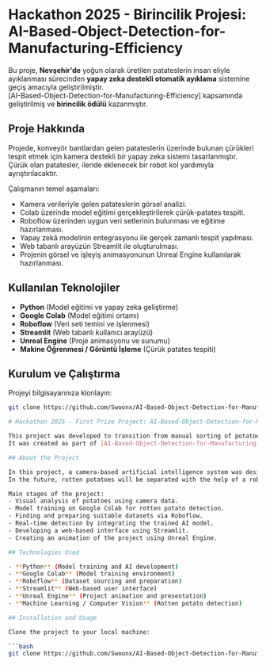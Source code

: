 
# Hackathon 2025 - Birincilik Projesi: AI-Based-Object-Detection-for-Manufacturing-Efficiency

Bu proje, **Nevşehir'de** yoğun olarak üretilen patateslerin insan eliyle ayıklanması sürecinden **yapay zeka destekli otomatik ayıklama** sistemine geçiş amacıyla geliştirilmiştir.  
[AI-Based-Object-Detection-for-Manufacturing-Efficiency] kapsamında geliştirilmiş ve **birincilik ödülü** kazanmıştır.

## Proje Hakkında

Projede, konveyör bantlardan gelen patateslerin üzerinde bulunan çürükleri tespit etmek için kamera destekli bir yapay zeka sistemi tasarlanmıştır.  
Çürük olan patatesler, ileride eklenecek bir robot kol yardımıyla ayrıştırılacaktır.

Çalışmanın temel aşamaları:
- Kamera verileriyle gelen patateslerin görsel analizi.
- Colab üzerinde model eğitimi gerçekleştirilerek çürük-patates tespiti.
- Roboflow üzerinden uygun veri setlerinin bulunması ve eğitime hazırlanması.
- Yapay zekâ modelinin entegrasyonu ile gerçek zamanlı tespit yapılması.
- Web tabanlı arayüzün Streamlit ile oluşturulması.
- Projenin görsel ve işleyiş animasyonunun Unreal Engine kullanılarak hazırlanması.

## Kullanılan Teknolojiler

- **Python** (Model eğitimi ve yapay zeka geliştirme)
- **Google Colab** (Model eğitimi ortamı)
- **Roboflow** (Veri seti temini ve işlenmesi)
- **Streamlit** (Web tabanlı kullanıcı arayüzü)
- **Unreal Engine** (Proje animasyonu ve sunumu)
- **Makine Öğrenmesi / Görüntü İşleme** (Çürük patates tespiti)

## Kurulum ve Çalıştırma

Projeyi bilgisayarınıza klonlayın:

```bash
git clone https://github.com/Swoonx/AI-Based-Object-Detection-for-Manufacturing-Efficiency.git

# Hackathon 2025 - First Prize Project: AI-Based-Object-Detection-for-Manufacturing-Efficiency

This project was developed to transition from manual sorting of potatoes, which are heavily produced in **Nevşehir**, to an **AI-powered automatic sorting system**.  
It was created as part of [AI-Based-Object-Detection-for-Manufacturing-Efficiency] and won the **first prize**.

## About the Project

In this project, a camera-based artificial intelligence system was designed to detect rotten potatoes coming from conveyor belts.  
In the future, rotten potatoes will be separated with the help of a robotic arm.

Main stages of the project:
- Visual analysis of potatoes using camera data.
- Model training on Google Colab for rotten potato detection.
- Finding and preparing suitable datasets via Roboflow.
- Real-time detection by integrating the trained AI model.
- Developing a web-based interface using Streamlit.
- Creating an animation of the project using Unreal Engine.

## Technologies Used

- **Python** (Model training and AI development)
- **Google Colab** (Model training environment)
- **Roboflow** (Dataset sourcing and preparation)
- **Streamlit** (Web-based user interface)
- **Unreal Engine** (Project animation and presentation)
- **Machine Learning / Computer Vision** (Rotten potato detection)

## Installation and Usage

Clone the project to your local machine:

```bash
git clone https://github.com/Swoonx/AI-Based-Object-Detection-for-Manufacturing-Efficiency.git

